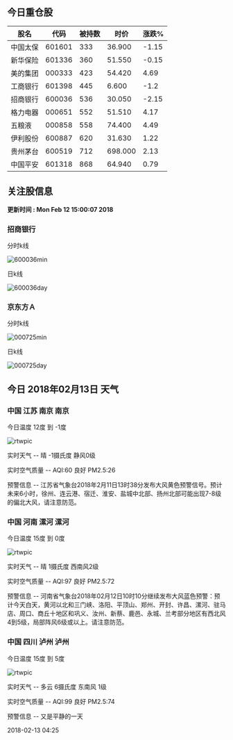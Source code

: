 
## 今日重仓股 

|股名|代码|被持数|时价|涨跌%|
|---|---|---|---|---|
|中国太保|601601|333|36.900|-1.15|
|新华保险|601336|360|51.550|-0.15|
|美的集团|000333|423|54.420|4.69|
|工商银行|601398|445|6.600|-1.2|
|招商银行|600036|536|30.050|-2.15|
|格力电器|000651|552|51.510|4.17|
|五粮液|000858|558|74.400|4.49|
|伊利股份|600887|620|31.630|1.22|
|贵州茅台|600519|712|698.000|2.13|
|中国平安|601318|868|64.940|0.79|

## 关注股信息
**更新时间 : Mon Feb 12 15:00:07 2018**
### 招商银行 
分时k线

![600036min](http://image.sinajs.cn/newchart/min/n/sh600036.gif)

日k线

![600036day](http://image.sinajs.cn/newchart/daily/n/sh600036.gif)

### 京东方Ａ 
分时k线

![000725min](http://image.sinajs.cn/newchart/min/n/sz000725.gif)

日k线

![000725day](http://image.sinajs.cn/newchart/daily/n/sz000725.gif)
## 今日 2018年02月13日 天气
### 中国 江苏 南京 南京

今日温度 12度 到 -1度

![rtwpic](http://app1.showapi.com/weather/icon/night/00.png)

实时天气 -- 晴 -1摄氏度 静风0级

实时空气质量 -- AQI:60 良好 PM2.5:26

预警信息 -- 江苏省气象台2018年2月11日13时38分发布大风黄色预警信号。预计未来6小时，徐州、连云港、宿迁、淮安、盐城中北部、扬州北部可能出现7-8级的偏北大风，请注意防范。
    
### 中国 河南 漯河 漯河

今日温度 15度 到 0度

![rtwpic](http://app1.showapi.com/weather/icon/night/00.png)

实时天气 -- 晴 1摄氏度 西南风2级

实时空气质量 -- AQI:97 良好 PM2.5:72

预警信息 -- 河南省气象台2018年02月12日10时10分继续发布大风蓝色预警：预计今天白天，黄河以北和三门峡、洛阳、平顶山、郑州、开封、许昌、漯河、驻马店、周口、商丘十地区和巩义、汝州、新蔡、鹿邑、永城、兰考部分地区有西北风4到5级，局部阵风6级或以上。请注意防范。
    
### 中国 四川 泸州 泸州

今日温度 15度 到 5度

![rtwpic](http://app1.showapi.com/weather/icon/night/01.png)

实时天气 -- 多云 6摄氏度 东南风 1级

实时空气质量 -- AQI:99 良好 PM2.5:74

预警信息 -- 又是平静的一天
    
2018-02-13 04:25